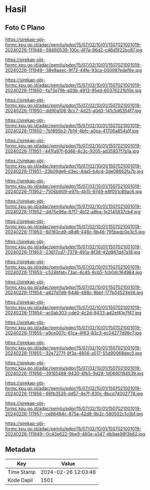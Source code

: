 # Hasil

## Foto C Plano

https://sirekap-obj-formc.kpu.go.id/adac/pemilu/pdpr/15/07/02/10/01/1507021001019-20240226-111948--58480539-100c-4f7a-96d2-c46d5f22bc87.jpg

https://sirekap-obj-formc.kpu.go.id/adac/pemilu/pdpr/15/07/02/10/01/1507021001019-20240226-111949--38e8aeec-9f72-44fe-93ca-000987edef6e.jpg

https://sirekap-obj-formc.kpu.go.id/adac/pemilu/pdpr/15/07/02/10/01/1507021001019-20240226-111950--fa73e79b-a03b-4913-95ed-60376221b10e.jpg

https://sirekap-obj-formc.kpu.go.id/adac/pemilu/pdpr/15/07/02/10/01/1507021001019-20240226-111950--dd90a106-8cc7-4d25-a0d3-141c5d6354f7.jpg

https://sirekap-obj-formc.kpu.go.id/adac/pemilu/pdpr/15/07/02/10/01/1507021001019-20240226-111950--7b1895b3-7b14-4bfc-a0ea-41706a854a1f.jpg

https://sirekap-obj-formc.kpu.go.id/adac/pemilu/pdpr/15/07/02/10/01/1507021001019-20240226-111951--441fa97f-6d86-4c3c-9205-ad35937f7b1a.jpg

https://sirekap-obj-formc.kpu.go.id/adac/pemilu/pdpr/15/07/02/10/01/1507021001019-20240226-111951--23b09de6-d3ec-4da5-b4cd-3de08662fa7b.jpg

https://sirekap-obj-formc.kpu.go.id/adac/pemilu/pdpr/15/07/02/10/01/1507021001019-20240226-111952--7506b909-e97b-4b15-9749-e8f051c89ac6.jpg

https://sirekap-obj-formc.kpu.go.id/adac/pemilu/pdpr/15/07/02/10/01/1507021001019-20240226-111952--dd75e96a-97f7-4b12-a8ba-1e2145837cb4.jpg

https://sirekap-obj-formc.kpu.go.id/adac/pemilu/pdpr/15/07/02/10/01/1507021001019-20240226-111953--60160cd9-d8d8-448c-9b46-795bedc0e3c5.jpg

https://sirekap-obj-formc.kpu.go.id/adac/pemilu/pdpr/15/07/02/10/01/1507021001019-20240226-111953--23617cd7-7379-491a-8f38-42d967d47a18.jpg

https://sirekap-obj-formc.kpu.go.id/adac/pemilu/pdpr/15/07/02/10/01/1507021001019-20240226-111953--c524bfab-73ac-4c45-8cb5-1cb0dc164984.jpg

https://sirekap-obj-formc.kpu.go.id/adac/pemilu/pdpr/15/07/02/10/01/1507021001019-20240226-111954--a827d7d6-64d6-488c-9bbf-177b54523e56.jpg

https://sirekap-obj-formc.kpu.go.id/adac/pemilu/pdpr/15/07/02/10/01/1507021001019-20240226-111954--ac0ab303-cde0-4c2d-9433-ad2ef41e7f47.jpg

https://sirekap-obj-formc.kpu.go.id/adac/pemilu/pdpr/15/07/02/10/01/1507021001019-20240226-111955--a9ce007c-61ca-4f63-83c3-ec04277d98c7.jpg

https://sirekap-obj-formc.kpu.go.id/adac/pemilu/pdpr/15/07/02/10/01/1507021001019-20240226-111955--32e7277f-9f3a-4806-a517-55d90068dec0.jpg

https://sirekap-obj-formc.kpu.go.id/adac/pemilu/pdpr/15/07/02/10/01/1507021001019-20240226-111956--39165488-9430-4fb5-9d28-1d0660184539.jpg

https://sirekap-obj-formc.kpu.go.id/adac/pemilu/pdpr/15/07/02/10/01/1507021001019-20240226-111956--66fb3526-dd57-4e7f-830c-8bcd74002778.jpg

https://sirekap-obj-formc.kpu.go.id/adac/pemilu/pdpr/15/07/02/10/01/1507021001019-20240226-111957--ce86484c-875a-42d8-9b2c-580502c1c0bf.jpg

https://sirekap-obj-formc.kpu.go.id/adac/pemilu/pdpr/15/07/02/10/01/1507021001019-20240226-111949--0c43e622-9be9-460e-a347-db9ae98f3b62.jpg


## Metadata

| Key        | Value               |
| ---------- | ------------------- |
| Time Stamp | 2024-02-26 12:03:46 |
| Kode Dapil | 1501                |



